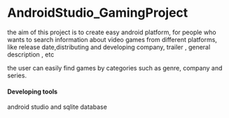 # AndroidStudio_GamingProject

the aim of this project is to create easy android platform,
for people who wants to search information about video games from different platforms,
like release date,distributing and developing company, trailer , general description , etc

the user can easily find games by categories such as genre, company and series.

#### Developing tools
android studio and sqlite database
